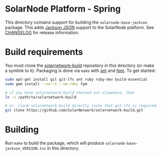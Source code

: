 # SolarNode Platform - Spring

This directory contains support for building the `solarnode-base-jackson` package. This adds
[Jackson JSON][jackson] support to the SolarNode platform. See [CHANGELOG](./CHANGELOG.md) for
release information.

# Build requirements

You must clone the [solarnetwork-build][sn-build] repository in this directory (or make a symlink
to it). Packaging is done via `make` with [ant][ant] and [fpm][fpm]. To get started:

```sh
sudo apt-get install git git-lfs ant ruby ruby-dev build-essential
sudo gem install --no-ri --no-rdoc fpm

# if you have solarnetwork-build checked out elsewhere, then
ln -s /path/to/solarnetwork-build

# or, clone solarnetwork-build directly (note that git-lfs is required)
git clone https://github.com/SolarNetwork/solarnetwork-build.git
```

# Building

Run `make` to build the package, which will produce `solarnode-base-jackson_VERSION.txz` in
this directory.

[ant]: https://ant.apache.org/
[fpm]: https://github.com/jordansissel/fpm
[jackson]: https://github.com/FasterXML/jackson
[sn-build]: https://github.com/SolarNetwork/solarnetwork-build/
